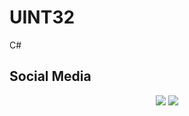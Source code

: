 # UINT32
 
C#

## Social Media

<p align="center">
    <a href="https://discord.com/users/342172998931054592"><img src="https://img.shields.io/badge/uint32%20-7289DA.svg?&style=for-the-badge&logo=discord&logoColor=white" /></a>
    <a href="https://github.com/uinteger32"><img src="https://img.shields.io/badge/uinteger32%20-1d202b.svg?&style=for-the-badge&logo=github&logoColor=white" /></a>
   
</p>


